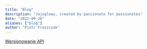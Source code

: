 ```yaml
---
title: "Blog"
description: "Jajoglowy, created by passionate for passionates"
date: "2022-09-26"
aliases: ["blog"]
author: "Piotr Fraszczak"
---
```



[Wersjonowanie API](/blog/api-versioning)